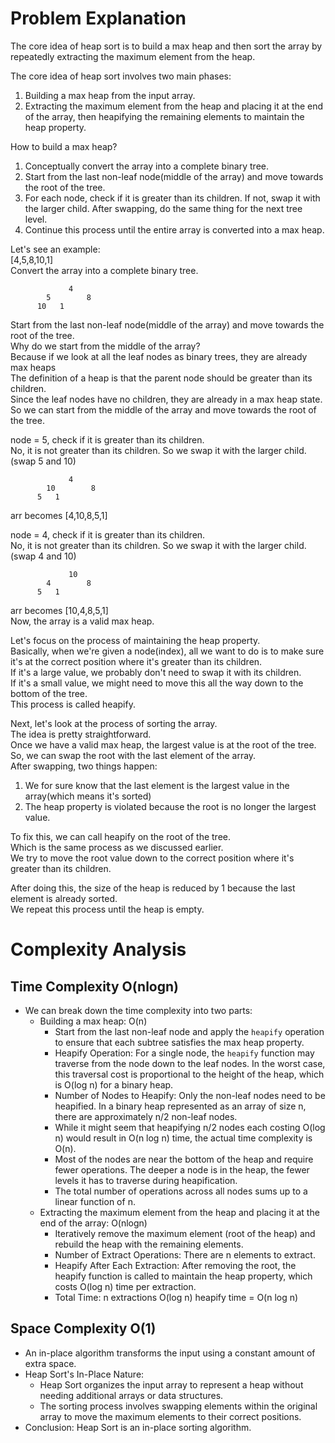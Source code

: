 # Problem Explanation

The core idea of heap sort is to build a max heap and then sort the array by repeatedly extracting the maximum element from the heap.<br>

The core idea of heap sort involves two main phases:
1. Building a max heap from the input array.
2. Extracting the maximum element from the heap and placing it at the end of the array, then heapifying the remaining elements to maintain the heap property.


How to build a max heap?<br>
1. Conceptually convert the array into a complete binary tree.
2. Start from the last non-leaf node(middle of the array) and move towards the root of the tree.
3. For each node, check if it is greater than its children. If not, swap it with the larger child. After swapping, do the same thing for the next tree level.
4. Continue this process until the entire array is converted into a max heap.

Let's see an example:<br>
[4,5,8,10,1]<br>
Convert the array into a complete binary tree.<br>
```
             4
        5        8
      10   1
```
Start from the last non-leaf node(middle of the array) and move towards the root of the tree.<br>
Why do we start from the middle of the array?<br>
Because if we look at all the leaf nodes as binary trees, they are already max heaps<br>
The definition of a heap is that the parent node should be greater than its children.<br>
Since the leaf nodes have no children, they are already in a max heap state.<br>
So we can start from the middle of the array and move towards the root of the tree.<br>

node = 5, check if it is greater than its children.<br>
No, it is not greater than its children. So we swap it with the larger child.(swap 5 and 10)
```
             4
        10        8
      5   1
```
arr becomes [4,10,8,5,1]

node = 4, check if it is greater than its children.<br>
No, it is not greater than its children. So we swap it with the larger child.(swap 4 and 10)
```
             10
        4        8
      5   1
```
arr becomes [10,4,8,5,1]<br>
Now, the array is a valid max heap.<br>

Let's focus on the process of maintaining the heap property.<br>
Basically, when we're given a node(index), all we want to do is to make sure it's at the correct position where it's greater than its children.<br>
If it's a large value, we probably don't need to swap it with its children.<br>
If it's a small value, we might need to move this all the way down to the bottom of the tree.<br>
This process is called heapify.<br>


Next, let's look at the process of sorting the array.<br>
The idea is pretty straightforward.<br>
Once we have a valid max heap, the largest value is at the root of the tree.<br>
So, we can swap the root with the last element of the array.<br>
After swapping, two things happen:<br>
1. We for sure know that the last element is the largest value in the array(which means it's sorted)
2. The heap property is violated because the root is no longer the largest value.

To fix this, we can call heapify on the root of the tree.<br>
Which is the same process as we discussed earlier.<br>
We try to move the root value down to the correct position where it's greater than its children.<br>

After doing this, the size of the heap is reduced by 1 because the last element is already sorted.<br>
We repeat this process until the heap is empty.<br>

# Complexity Analysis
## Time Complexity O(nlogn)
- We can break down the time complexity into two parts:
  - Building a max heap: O(n)
    - Start from the last non-leaf node and apply the `heapify` operation to ensure that each subtree satisfies the max heap property.
    - Heapify Operation: For a single node, the `heapify` function may traverse from the node down to the leaf nodes. In the worst case, this traversal cost is proportional to the height of the heap, which is O(log n) for a binary heap.
    - Number of Nodes to Heapify: Only the non-leaf nodes need to be heapified. In a binary heap represented as an array of size n, there are approximately n/2 non-leaf nodes.
    - While it might seem that heapifying n/2 nodes each costing O(log n) would result in O(n log n) time, the actual time complexity is O(n).
    - Most of the nodes are near the bottom of the heap and require fewer operations. The deeper a node is in the heap, the fewer levels it has to traverse during heapification.
    - The total number of operations across all nodes sums up to a linear function of n.
  - Extracting the maximum element from the heap and placing it at the end of the array: O(nlogn)
    - Iteratively remove the maximum element (root of the heap) and rebuild the heap with the remaining elements.
    - Number of Extract Operations: There are n elements to extract.
    - Heapify After Each Extraction: After removing the root, the heapify function is called to maintain the heap property, which costs O(log n) time per extraction.
    - Total Time: n extractions O(log n) heapify time = O(n log n)

## Space Complexity O(1)
- An in-place algorithm transforms the input using a constant amount of extra space.
- Heap Sort's In-Place Nature:
  - Heap Sort organizes the input array to represent a heap without needing additional arrays or data structures.
  - The sorting process involves swapping elements within the original array to move the maximum elements to their correct positions.
- Conclusion: Heap Sort is an in-place sorting algorithm.



